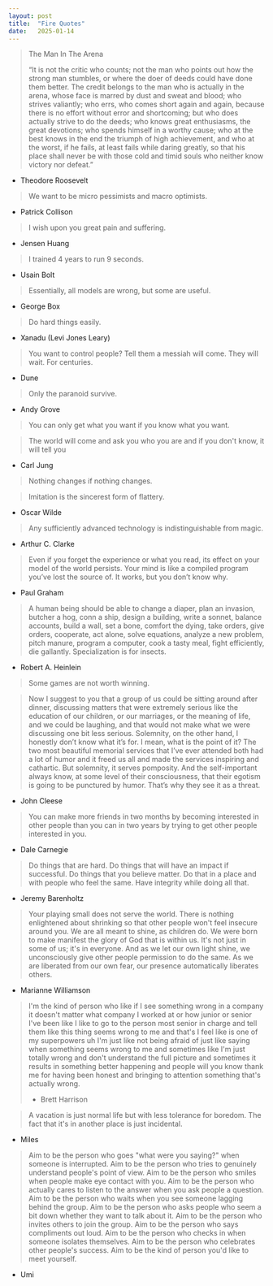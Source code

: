 ```yaml
---
layout: post
title:  "Fire Quotes"
date:   2025-01-14
---
```


> The Man In The Arena 
> 
> “It is not the critic who counts; not the man who points out how the strong man stumbles, or where the doer of deeds could have done them better. The credit belongs to the man who is actually in the arena, whose face is marred by dust and sweat and blood; who strives valiantly; who errs, who comes short again and again, because there is no effort without error and shortcoming; but who does actually strive to do the deeds; who knows great enthusiasms, the great devotions; who spends himself in a worthy cause; who at the best knows in the end the triumph of high achievement, and who at the worst, if he fails, at least fails while daring greatly, so that his place shall never be with those cold and timid souls who neither know victory nor defeat.”
- Theodore Roosevelt

> We want to be micro pessimists and macro optimists.
- Patrick Collison

> I wish upon you great pain and suffering.
- Jensen Huang

> I trained 4 years to run 9 seconds.
- Usain Bolt

> Essentially, all models are wrong, but some are useful.
- George Box

> Do hard things easily.
- Xanadu (Levi Jones Leary)


> You want to control people? Tell them a messiah will come. They will wait. For centuries.
- Dune

> Only the paranoid survive.
- Andy Grove

> You can only get what you want if you know what you want.

> The world will come and ask you who you are and if you don't know, it will tell you
- Carl Jung

> Nothing changes if nothing changes.


> Imitation is the sincerest form of flattery.
- Oscar Wilde

> Any sufficiently advanced technology is indistinguishable from magic.
- Arthur C. Clarke

> Even if you forget the experience or what you read, its effect on your model of the world persists. Your mind is like a compiled program you’ve lost the source of. It works, but you don’t know why.
- Paul Graham

> A human being should be able to change a diaper, plan an invasion, butcher a hog, conn a ship, design a building, write a sonnet, balance accounts, build a wall, set a bone, comfort the dying, take orders, give orders, cooperate, act alone, solve equations, analyze a new problem, pitch manure, program a computer, cook a tasty meal, fight efficiently, die gallantly. Specialization is for insects.
- Robert A. Heinlein

> Some games are not worth winning.

> Now I suggest to you that a group of us could be sitting around after dinner, discussing matters that were extremely serious like the education of our children, or our marriages, or the meaning of life, and we could be laughing, and that would not make what we were discussing one bit less serious. Solemnity, on the other hand, I honestly don’t know what it’s for. I mean, what is the point of it? The two most beautiful memorial services that I’ve ever attended both had a lot of humor and it freed us all and made the services inspiring and cathartic. But solemnity, it serves pomposity. And the self-important always know, at some level of their consciousness, that their egotism is going to be punctured by humor. That’s why they see it as a threat.
- John Cleese

> You can make more friends in two months by becoming interested in other people than you can in two years by trying to get other people interested in you.
- Dale Carnegie

> Do things that are hard. Do things that will have an impact if successful. Do things that you believe matter. Do that in a place and with people who feel the same. Have integrity while doing all that.
- Jeremy Barenholtz

> Your playing small does not serve the world. There is nothing enlightened about shrinking so that other people won't feel insecure around you. We are all meant to shine, as children do. We were born to make manifest the glory of God that is within us. It's not just in some of us; it's in everyone. And as we let our own light shine, we unconsciously give other people permission to do the same. As we are liberated from our own fear, our presence automatically liberates others.
- Marianne Williamson

> I'm the kind of person who like if I see something wrong in a company it doesn't matter what company I worked at or how junior or senior I've been like I like to go to the person most senior in charge and tell them like this thing seems wrong to me and that's I feel like is one of my superpowers uh I'm just like not being afraid of just like saying when something seems wrong to me and sometimes like I'm just totally wrong and don't understand the full picture and sometimes it results in something better happening and people will you know thank me for having been honest and bringing to attention something that's actually wrong.
> 
> - Brett Harrison


> A vacation is just normal life but with less tolerance for boredom. The fact that it's in another place is just incidental.
- Miles

> Aim to be the person who goes "what were you saying?" when someone is interrupted. Aim to be the person who tries to genuinely understand people's point of view. Aim to be the person who smiles when people make eye contact with you. Aim to be the person who actually cares to listen to the answer when you ask people a question. Aim to be the person who waits when you see someone lagging behind the group. Aim to be the person who asks people who seem a bit down whether they want to talk about it. Aim to be the person who invites others to join the group. Aim to be the person who says compliments out loud. Aim to be the person who checks in when someone isolates themselves. Aim to be the person who celebrates other people's success. Aim to be the kind of person you'd like to meet yourself.
- Umi


